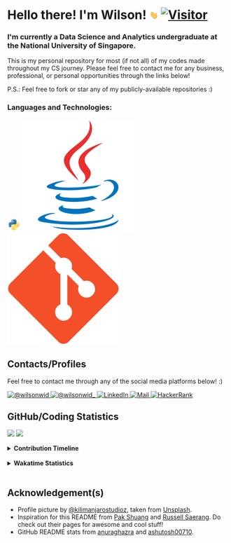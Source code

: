 # Hello there! I'm Wilson! <img src="https://raw.githubusercontent.com/ABSphreak/ABSphreak/master/gifs/Hi.gif" width="20px" /> [![Visitor](https://visitor-badge.laobi.icu/badge?page_id=wilsonwid)](https://github.com/wilsonwid)
<h3>I'm currently a Data Science and Analytics undergraduate at the National University of Singapore.</h3>
<p>This is my personal repository for most (if not all) of my codes made throughout my CS journey. Please feel free to contact me for any business, professional, or personal opportunities through the links below!</p>
<p>P.S.: Feel free to fork or star any of my publicly-available repositories :)</p>
<h3>Languages and Technologies:</h3>
<p align="left">
  <a href="https://raw.githubusercontent.com/devicons/devicon/2ae2a900d2f041da66e950e4d48052658d850630/icons/python/python-original.svg"><img src="https://raw.githubusercontent.com/devicons/devicon/2ae2a900d2f041da66e950e4d48052658d850630/icons/python/python-original.svg" width="30" height="30"></a>
  <a href="https://raw.githubusercontent.com/devicons/devicon/2ae2a900d2f041da66e950e4d48052658d850630/icons/java/java-original.svg" width="30" height="30"><img src="https://raw.githubusercontent.com/devicons/devicon/2ae2a900d2f041da66e950e4d48052658d850630/icons/java/java-original.svg"></a>
  <a href="https://raw.githubusercontent.com/devicons/devicon/2ae2a900d2f041da66e950e4d48052658d850630/icons/git/git-original.svg" width="30" height="30"><img src="https://raw.githubusercontent.com/devicons/devicon/2ae2a900d2f041da66e950e4d48052658d850630/icons/git/git-original.svg"></a>
</p>

## Contacts/Profiles
<p>Feel free to contact me through any of the social media platforms below! :) </p>
<a href="https://www.instagram.com/wilsonwid">
  <img alt="@wilsonwid" src="https://img.shields.io/badge/Instagram-E4405F?style=for-the-badge&logo=instagram&logoColor=white"/>
</a>
<a href="https://twitter.com/wilsonwid_">
  <img alt="@wilsonwid_" src="https://img.shields.io/badge/Twitter-%231DA1F2.svg?style=for-the-badge&logo=Twitter&logoColor=white"/>
</a>
<a href="https://www.linkedin.com/in/wilsonwid">
  <img alt="LinkedIn" src="https://img.shields.io/badge/linkedin%20-%230077B5.svg?&style=for-the-badge&logo=linkedin&logoColor=white"/>
</a>
<a href="mailto:wilsonwidyadhana681@gmail.com">
  <img alt="Mail" src="https://img.shields.io/badge/Gmail-D14836?style=for-the-badge&logo=gmail&logoColor=white"/>
</a>
<a href="https://www.hackerrank.com/wilsonwid">
  <img alt="HackerRank" src="https://img.shields.io/badge/-Hackerrank-2EC866?style=for-the-badge&logo=HackerRank&logoColor=white"/>
</a>

<br>

## GitHub/Coding Statistics
<div align="left">
  <a href="https://github.com/anuraghazra/github-readme-stats"><img align="top" src="https://github-readme-stats.vercel.app/api?username=wilsonwid&count_private=true&show_icons=true&theme=tokyonight&include_all_commits=true&line_height=23px&title_color=8ddbf7&count_private=true&icon_color=dd58c1&custom_title=GitHub Stats"></a>
  <a href="https://github.com/anuraghazra/github-readme-stats"><img align="top" src="https://github-readme-stats.vercel.app/api/top-langs/?username=wilsonwid&count_private=true&theme=tokyonight&title_color=8ddbf7&layout=compact"></a>
</div>

<br>

<details>
  <summary>
    <b>Contribution Timeline</b>
  </summary>
  <a href="https://github.com/ashutosh00710/github-readme-activity-graph"><img src="https://activity-graph.herokuapp.com/graph?username=wilsonwid&custom_title=Contribution%20Graph&theme=react-dark&area=true&"/></a>
 </details>
 
 <br>
 
 <details>
  <summary>
    <b>Wakatime Statistics</b>
  </summary>
  <a href="https://github.com/anuraghazra/github-readme-stats"><img src="https://github-readme-stats.vercel.app/api/wakatime?username=wilsonwid&layout=default&theme=tokyonight&title_color=8ddbf7&custom_title=Wakatime Stats"/></a>
</details>

<br>

## Acknowledgement(s)
<ul>
  <li>Profile picture by <a href="https://unsplash.com/photos/_8mos_CBmBM">@kilimanjarostudioz</a>, taken from <a href="https://unsplash.com/photos/_8mos_CBmBM">Unsplash</a>.</li>
  <li>Inspiration for this README from <a href="https://github.com/pakshuang/pakshuang/">Pak Shuang</a> and <a href="https://github.com/RussellDash332">Russell Saerang</a>. Do check out their pages for awesome and cool stuff!
  <li>GitHub README stats from <a href="https://github.com/anuraghazra/github-readme-stats">anuraghazra</a> and <a href="https://github.com/ashutosh00710/github-readme-activity-graph">ashutosh00710</a>.</li>
</ul>
